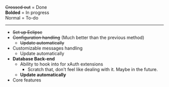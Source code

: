 ~~Crossed out~~ = Done  
**Bolded** = In progress  
Normal = To-do

***
* ~~Set up Eclipse~~  
* ~~Configuration handling~~ (Much better than the previous method)
    - ~~Update automatically~~
* Customizable messages handling
    - Update automatically
* **Database Back-end**
    - Ability to hook into for xAuth extensions
        * Scratch that, don't feel like dealing with it. Maybe in the future.
    - **Update automatically**
* Core features